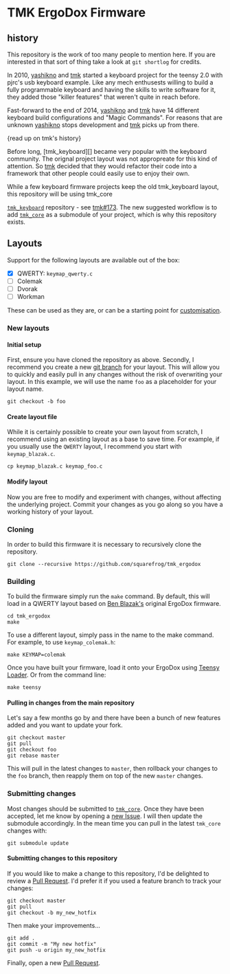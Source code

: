 # TMK ErgoDox Firmware

## history

This repository is the work of too many people to mention here. If you are interested in that sort of thing take a look at `git shortlog` for credits.

In 2010, [yashikno][] and [tmk][] started a keyboard project for the teensy 2.0 with pjrc's usb keyboard example. Like any mech enthusests willing to build a fully programmable keyboard and having the skills to write software for it, they added those "killer features" that weren't quite in reach before.

Fast-forward to the end of 2014, [yashikno][] and [tmk][] have 14 different keyboard build configurations and "Magic Commands". For reasons that are unknown [yashikno][] stops development and [tmk][] picks up from there.

{read up on tmk's history}

Before long, [tmk_keyboard][] became very popular with the keyboard community. The orignal project layout was not appropreate for this kind of attention. So [tmk][] decided that they would refactor their code into a framework that other people could easily use to enjoy their own.

While a few keyboard firmware projects keep the old tmk_keyboard layout, this repository will be using tmk_core

[yashikno]: https://github.com/yashikno
[tmk]: https://github.com/tmk
 [`tmk_keyboard`](https://github.com/tmk/tmk_keyboard) repository - see [tmk#173](https://github.com/tmk/tmk_keyboard/issues/173). The new suggested workflow is to add [`tmk_core`](https://github.com/tmk/tmk_core) as a submodule of your project, which is why this repository exists.

## Layouts

Support for the following layouts are available out of the box:

- [x] QWERTY: `keymap_qwerty.c`
- [ ] Colemak
- [ ] Dvorak
- [ ] Workman

These can be used as they are, or can be a starting point for [customisation](#custom-layouts).

### New layouts

#### Initial setup

First, ensure you have cloned the repository as above. Secondly, I recommend you create a new [git branch](https://git-scm.com/docs/git-branch) for your layout. This will allow you to quickly and easily pull in any changes without the risk of overwriting your layout. In this example, we will use the name `foo` as a placeholder for your layout name.

```
git checkout -b foo
```

#### Create layout file

While it is certainly possible to create your own layout from scratch, I recommend using an existing layout as a base to save time. For example, if you usually use the `QWERTY` layout, I recommend you start with `keymap_blazak.c`.

```
cp keymap_blazak.c keymap_foo.c
```

#### Modify layout

Now you are free to modify and experiment with changes, without affecting the underlying project. Commit your changes as you go along so you have a working history of your layout.

### Cloning

In order to build this firmware it is necessary to recursively clone the repository.

```
git clone --recursive https://github.com/squarefrog/tmk_ergodox
```

### Building

To build the firmware simply run the `make` command. By default, this will load in a QWERTY layout based on [Ben Blazak's](https://github.com/benblazak/ergodox-firmware/) original ErgoDox firmware.

```
cd tmk_ergodox
make
```

To use a different layout, simply pass in the name to the make command. For example, to use `keymap_colemak.h`:

```
make KEYMAP=colemak
```

Once you have built your firmware, load it onto your ErgoDox using [Teensy Loader](https://www.pjrc.com/teensy/loader.html). Or from the command line:

```
make teensy
```


#### Pulling in changes from the main repository

Let's say a few months go by and there have been a bunch of new features added and you want to update your fork.

```
git checkout master
git pull
git checkout foo
git rebase master
```

This will pull in the latest changes to `master`, then rollback your changes to the `foo` branch, then reapply them on top of the new `master` changes.

### Submitting changes

Most changes should be submitted to [`tmk_core`](https://github.com/tmk/tmk_core). Once they have been accepted, let me know by opening a [new Issue](https://github.com/squarefrog/tmk_ergodox/issues/new). I will then update the submodule accordingly.  In the mean time you can pull in the latest `tmk_core` changes with:

```
git submodule update
```

#### Submitting changes to this repository

If you would like to make a change to this repository, I'd be delighted to review a [Pull Request](https://github.com/squarefrog/tmk_ergodox/compare). I'd prefer it if you used a feature branch to track your changes:

```
git checkout master
git pull
git checkout -b my_new_hotfix
```

Then make your improvements...

```
git add .
git commit -m "My new hotfix"
git push -u origin my_new_hotfix
```

Finally, open a new [Pull Request](https://github.com/squarefrog/tmk_ergodox/compare).
